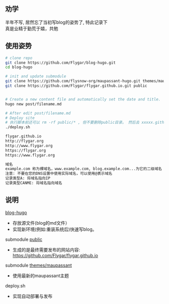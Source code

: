 ## 劝学
半年不写, 居然忘了当初写blog的姿势了, 特此记录下  
真是业精于勤荒于嬉，共勉

## 使用姿势
```sh
# clone repo
git clone https://github.com/Flygar/blog-hugo.git
cd blog-hugo

# init and update submodule
git clone https://github.com/flysnow-org/maupassant-hugo.git themes/maupassant
git clone https://github.com/Flygar/flygar.github.io.git public


# Create a new content file and automatically set the date and title.
hugo new post/filename.md

# After edit post/filename.md
# Deploy site
# 执行脚本前还可以 rm -rf public/* , 但不要删除public目录。 然后去 xxxxx.github.io仓库的setting，添加 Custom domain(CNAME)(如果你有域名的话)。
./deploy.sh

flygar.github.io
http://flygar.org
http://www.flygar.org
https://flygar.org
https://www.flygar.org

域名
example.com 称为裸域名，www.example.com, blog.example.com...为它的二级域名
注意: 不要在您的DNS设置中使用实际域名，可以使用@表示域名
记录类型A: 将域名指向IP
记录类型CANME: 将域名指向域名
```

## 说明
[blog-hugo](https://github.com/Flygar/blog-hugo)
- 存放源文件(blog的md文件）
- 实现新环境(例如:重装系统后)快速写blog。

submodule [public](https://github.com/Flygar/flygar.github.io)
- 生成的是最终需要发布的网站内容: https://github.com/Flygar/flygar.github.io 

submodule [themes/maupassant](https://github.com/flysnow-org/maupassant-hugo)
- 使用最新的maupassant主题

deploy.sh
- 实现自动部署与发布

